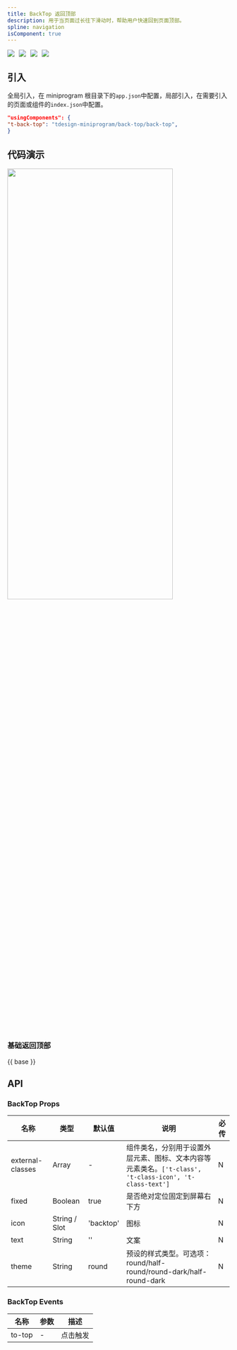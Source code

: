 ```yaml
---
title: BackTop 返回顶部
description: 用于当页面过长往下滑动时，帮助用户快速回到页面顶部。
spline: navigation
isComponent: true
---
```


<span class="coverages-badge" style="margin-right: 10px"><img src="https://img.shields.io/badge/coverages%3A%20lines-100%25-blue" /></span><span class="coverages-badge" style="margin-right: 10px"><img src="https://img.shields.io/badge/coverages%3A%20functions-100%25-blue" /></span><span class="coverages-badge" style="margin-right: 10px"><img src="https://img.shields.io/badge/coverages%3A%20statements-100%25-blue" /></span><span class="coverages-badge" style="margin-right: 10px"><img src="https://img.shields.io/badge/coverages%3A%20branches-100%25-blue" /></span>
## 引入

全局引入，在 miniprogram 根目录下的`app.json`中配置，局部引入，在需要引入的页面或组件的`index.json`中配置。

```json
"usingComponents": {
"t-back-top": "tdesign-miniprogram/back-top/back-top",
}
```

## 代码演示

<img src="https://tdesign.gtimg.com/miniprogram/readme/backtop-1.png" width="375px" height="50%">

### 基础返回顶部

{{ base }}

## API

### BackTop Props

| 名称             | 类型          | 默认值    | 说明                                                                                                    | 必传 |
| ---------------- | ------------- | --------- | ------------------------------------------------------------------------------------------------------- | ---- |
| external-classes | Array         | -         | 组件类名，分别用于设置外层元素、图标、文本内容等元素类名。`['t-class', 't-class-icon', 't-class-text']` | N    |
| fixed            | Boolean       | true      | 是否绝对定位固定到屏幕右下方                                                                            | N    |
| icon             | String / Slot | 'backtop' | 图标                                                                                                    | N    |
| text             | String        | ''        | 文案                                                                                                    | N    |
| theme            | String        | round     | 预设的样式类型。可选项：round/half-round/round-dark/half-round-dark                                     | N    |

### BackTop Events

| 名称   | 参数 | 描述     |
| ------ | ---- | -------- |
| to-top | -    | 点击触发 |
